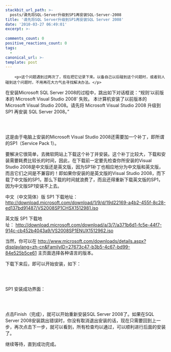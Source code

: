 ```yaml
---
stackbit_url_path: >-
  posts/请先将SQL-Server升级到SP1再安装SQL-Server-2008
title: '请先将SQL Server升级到SP1再安装SQL Server 2008'
date: '2010-03-27 06:49:01'
excerpt: >-
  
comments_count: 0
positive_reactions_count: 0
tags: 
  - 
canonical_url: >-
template: post
---
```


        <p>这个问题遇到过两次了，现在把它记录下来。以备自己以后碰到这个问题时，或者别人碰到这个问题时，不用再花大力气去寻找解决办法。</p>
<p>在安装Microsoft SQL Server 2008的过程中，跳出如下对话框说：“规则‘以前版本的 Microsoft Visual Studio 2008’ 失败。 本计算机安装了以前版本的 Microsoft Visual Studio 2008。请先将 Microsoft Visual Studio 2008 升级到 SP1 再安装 SQL Server 2008。”</p>
<p>&nbsp;</p>
<p><img onload="ResizeImage(this,520)" alt="" title="" src="http://www.zizhujy.com/blog/image.axd?picture=image_218.png"></p>
<p>这是由于电脑上安装的Microsoft Visual Studio 2008还需要加一个补丁，即所谓的SP1（Service Pack 1）。</p>
<p>要解决它很简单，去微软网站上下载这个补丁并安装。这个补丁比较大，下载和安装需要耗费比较长的时间，因此，在下载前一定要先检查你所安装的Visual Studio 2008是中文版还是英文版，因为SP1补丁也相应地分为中文版和英文版，而且它们之间是不兼容的！即如果你安装的是英文版的Visual Studio 2008，而下载了中文版的SP1，那么下载的时间就浪费了，而且还得重新下载英文版的SP1，因为中文版SP1安装不上去。</p>
<p>中文（中文简体）版 SP1 下载地址：<a target="_blank" href="http://download.microsoft.com/download/1/9/d/19d22169-a4b2-455f-8c28-ed137bd91487/VS2008SP1CHSX1512981.iso">http://download.microsoft.com/download/1/9/d/19d22169-a4b2-455f-8c28-ed137bd91487/VS2008SP1CHSX1512981.iso</a></p>
<p>英文版 SP1 下载地址：&nbsp;<a target="_blank" href="http://download.microsoft.com/download/a/3/7/a371b6d1-fc5e-44f7-914c-cb452b4043a9/VS2008SP1ENUX1512962.iso">http://download.microsoft.com/download/a/3/7/a371b6d1-fc5e-44f7-914c-cb452b4043a9/VS2008SP1ENUX1512962.iso</a></p>
<p>当然，你可以在&nbsp;<a href="http://www.microsoft.com/downloads/details.aspx?displaylang=zh-cn&amp;FamilyID=27673c47-b3b5-4c67-bd99-84e525b5ce61">http://www.microsoft.com/downloads/details.aspx?displaylang=zh-cn&amp;FamilyID=27673c47-b3b5-4c67-bd99-84e525b5ce61</a>&nbsp;主页面选择各种语言的版本。</p>
<p>下载下来后，即可以开始安装，如下：</p>
<p>&nbsp;</p>
<p><img onload="ResizeImage(this,520)" alt="" title="" src="http://www.zizhujy.com/blog/image.axd?picture=image_219.png"></p>
<p>SP1 安装成功界面：</p>
<p>&nbsp;</p>
<p><img onload="ResizeImage(this,520)" alt="" title="" src="http://www.zizhujy.com/blog/image.axd?picture=image_220.png"></p>
<p>点击Finish（完成），就可以开始重新安装SQL Server 2008了。如果在SQL Server 2008安装跳出错误时，你没有取消退出安装的话，现在只需要回到上一步，再次点击下一步，就可以看到，所有检查均以通过，可以顺利进行后面的安装了。</p>
<p>继续等待，直到成功完成。</p>
<p><img alt="" src="http://www.zizhujy.com/blog/image.axd?picture=image_221.png"></p>
      
